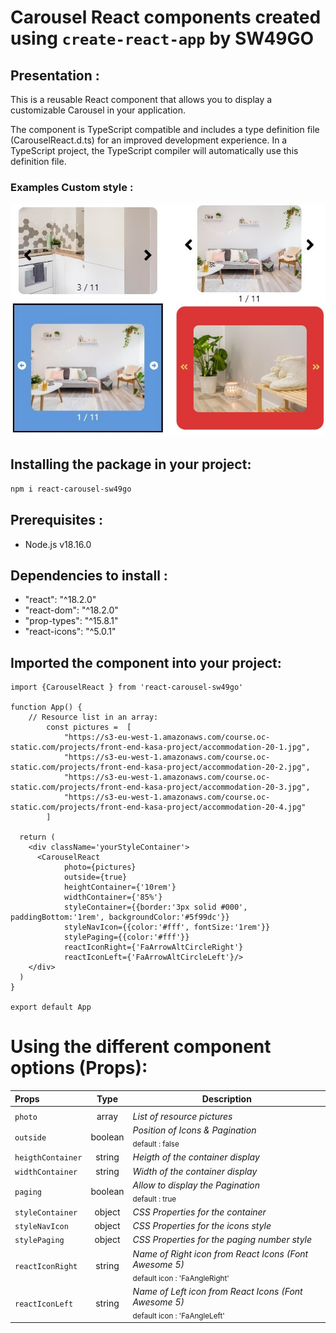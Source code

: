 # Carousel React components created using `create-react-app` by SW49GO

## Presentation :
This is a reusable React component that allows you to display a customizable Carousel in your application.

The component is TypeScript compatible and includes a type definition file (CarouselReact.d.ts) for an improved development experience. In a TypeScript project, the TypeScript compiler will automatically use this definition file.

### Examples Custom style :
<img src="https://raw.githubusercontent.com/SW49GO/React-Carousel/master/public/assets/example.jpg" alt="carousel"/>

## Installing the package in your project:
```bash
npm i react-carousel-sw49go
```
## Prerequisites :
- Node.js v18.16.0

## Dependencies to install :
- "react": "^18.2.0"
- "react-dom": "^18.2.0"
- "prop-types": "^15.8.1"
- "react-icons": "^5.0.1"

## Imported the component into your project:
```
import {CarouselReact } from 'react-carousel-sw49go'

function App() {
    // Resource list in an array:
        const pictures =  [
            "https://s3-eu-west-1.amazonaws.com/course.oc-static.com/projects/front-end-kasa-project/accommodation-20-1.jpg",
            "https://s3-eu-west-1.amazonaws.com/course.oc-static.com/projects/front-end-kasa-project/accommodation-20-2.jpg",
            "https://s3-eu-west-1.amazonaws.com/course.oc-static.com/projects/front-end-kasa-project/accommodation-20-3.jpg",
            "https://s3-eu-west-1.amazonaws.com/course.oc-static.com/projects/front-end-kasa-project/accommodation-20-4.jpg"
        ]

  return (
    <div className='yourStyleContainer'>
      <CarouselReact 
            photo={pictures} 
            outside={true} 
            heightContainer={'10rem'} 
            widthContainer={'85%'} 
            styleContainer={{border:'3px solid #000', paddingBottom:'1rem', backgroundColor:'#5f99dc'}} 
            styleNavIcon={{color:'#fff', fontSize:'1rem'}} 
            stylePaging={{color:'#fff'}}  
            reactIconRight={'FaArrowAltCircleRight'} 
            reactIconLeft={'FaArrowAltCircleLeft'}/>
    </div>
  )
}

export default App
```

# Using the different component options (Props):
| Props| Type| Description |
|:--- |:---: |------|
||||
| `photo`    | array | *List of resource pictures*| 
| `outside`  | boolean| *Position of Icons & Pagination*<br/><sub>default : false</sub>| 
| `heigthContainer`| string | *Heigth of the container display*|
|`widthContainer`| string| *Width of the container display*|
|`paging`|boolean| *Allow to display the Pagination*<br/><sub>default : true</sub>|
|`styleContainer`| object| *CSS Properties for the container*|
|`styleNavIcon`|object|*CSS Properties for the icons style*|
|`stylePaging`|object|*CSS Properties for the paging number style*|
|`reactIconRight`|string| *Name of Right icon from React Icons (Font Awesome 5)*<br/><sub>default icon : 'FaAngleRight'</sub>|
|`reactIconLeft`|string| *Name of Left icon from React Icons (Font Awesome 5)*<br/><sub>default icon : 'FaAngleLeft'</sub>|


